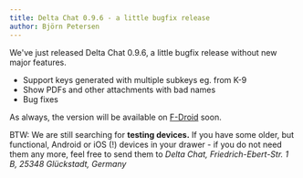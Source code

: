 ```yaml
---
title: Delta Chat 0.9.6 - a little bugfix release
author: Björn Petersen
---
```


We've just released Delta Chat 0.9.6, a little bugfix release without new major features.

* Support keys generated with multiple subkeys eg. from K-9
* Show PDFs and other attachments with bad names
* Bug fixes

As always, the version will be available on [F-Droid](https://f-droid.org/packages/com.b44t.messenger/) soon.

BTW: We are still searching for **testing devices.** 
If you have some older, but functional, Android or iOS (!) devices in your drawer - if you do not need them any more, feel free to send them to 
_Delta Chat, Friedrich-Ebert-Str. 1 B, 25348 Glückstadt, Germany_
